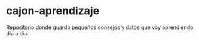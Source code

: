 # cajon-aprendizaje
Repositorio donde guardo pequeños consejos y datos que voy aprendiendo dia a dia.
